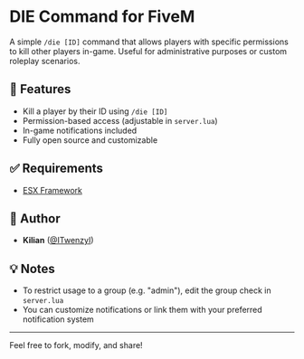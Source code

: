 # DIE Command for FiveM

A simple `/die [ID]` command that allows players with specific permissions to kill other players in-game. Useful for administrative purposes or custom roleplay scenarios.

## 🔧 Features

- Kill a player by their ID using `/die [ID]`
- Permission-based access (adjustable in `server.lua`)
- In-game notifications included
- Fully open source and customizable

## ✅ Requirements

- [ESX Framework](https://github.com/ESX-Org/es_extended)

## 👤 Author

- **Kilian** ([@ITwenzyI](https://github.com/ITwenzyI))

## 💡 Notes

- To restrict usage to a group (e.g. "admin"), edit the group check in `server.lua`
- You can customize notifications or link them with your preferred notification system

---

Feel free to fork, modify, and share!

